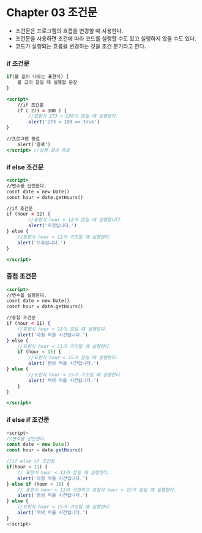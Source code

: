 # Chapter 03 조건문

- 조건문은 프로그램의 흐름을 변경할 때 사용한다.
- 조건문을 사용하면 조건에 따라 코드를 실행할 수도 있고 실행하지 않을 수도 있다.
- 코드가 실행되는 흐름을 변경하는 것을 조건 분기라고 한다.

### if 조건문

```jsx
if(불 값이 나오는 표현식) {
	불 값이 참일 때 실행할 문장
}
```

```jsx
<script>
	//if 조건문
	if ( 273 < 100 ) {
		//표현식 273 < 180이 참일 때 실행한다.
		alert('273 < 100 => true')
}

//프로그램 종료
	alert('종료')
</script> //실행 결과 종료
```

### if else 조건문

```jsx
<script>
//변수를 선언한다.
cosnt date = new Date()
const hour = date.getHours()

//if 조건문
if (hour < 12) {
		//표현식 hour < 12가 참일 때 실행합니다.
		alert('오전입니다.')
} else {
	//표현식 hour < 12가 거짓일 때 실행한다.
	alert('오후입니다.')
}

</script>
```

### 중첩 조건문

```jsx
<script>
//변수를 실행한다.
cosnt date = new Date()
cosnt hour = date.getHours()

//중첩 조건문
if (hour < 11) {
	//표현식 hour < 11이 참일 때 실행한다.
	alert('아침 먹을 시간입니다.')
} else {
	//표현식 hour < 11가 거짓일 때 실행한다.
	if (hour < 15) {
		//표현식 hour < 15가 참일 때 실행한다.
		alert('점심 먹을 시간입니다.')
} else {
		//표현식 hour < 15가 거짓일 때 실행한다.
		alert('저녁 먹을 시간입니다.')
	}
}

</script>
```

### if else if 조건문

```javascript
<script>
//변수를 선언한다.
const date = new Date()
const hour = date.getHours()

//if else if 조건문
if(hour < 11) {
	// 표현식 hour < 11이 참일 때 실행한다.
	alert('아침 먹을 시간입니다.')
} else if (hour < 15) {
	// 표현식 hour < 11이 거짓이고 표현식 hour < 15가 참일 때 실행한다.
	alert('점심 먹을 시간입니다.')
} else {
	//표현식 hour < 15가 거짓일 때 실행한다.
	alert('저녁 먹을 시간입니다.')
}
</script>
```
